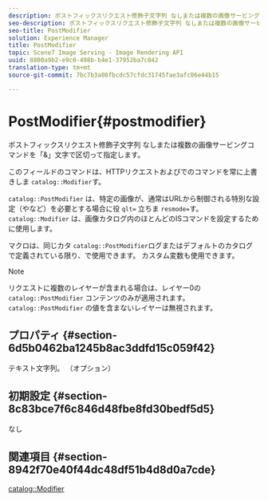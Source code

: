 ```yaml
---
description: ポストフィックスリクエスト修飾子文字列 なしまたは複数の画像サービングコマンドを「&」文字で区切って指定します。
seo-description: ポストフィックスリクエスト修飾子文字列 なしまたは複数の画像サービングコマンドを「&」文字で区切って指定します。
seo-title: PostModifier
solution: Experience Manager
title: PostModifier
topic: Scene7 Image Serving - Image Rendering API
uuid: 8800a9b2-e9c0-498b-b4e1-37952ba7c842
translation-type: tm+mt
source-git-commit: 7bc7b3a86fbcdc57cfdc31745fae3afc06e44b15

---
```



# PostModifier{#postmodifier}

ポストフィックスリクエスト修飾子文字列 なしまたは複数の画像サービングコマンドを「&amp;」文字で区切って指定します。

このフィールドのコマンドは、HTTPリクエストおよびでのコマンドを常に上書きしま `catalog::Modifier`す。

`catalog::PostModifier` は、特定の画像が、通常はURLから制御される特別な設定（やなど）を必要とする場合に役 `qlt=` 立ちま `resmode=`す。 `catalog::Modifier` は、画像カタログ内のほとんどのISコマンドを設定するために使用します。

マクロは、同じカタ `catalog::PostModifier`ログまたはデフォルトのカタログで定義されている限り、で使用できます。 カスタム変数も使用できます。

>[!NOTE]
>
>リクエストに複数のレイヤーが含まれる場合は、レイヤー0の `catalog::PostModifier` コンテンツのみが適用されます。 `catalog::PostModifier` の値を含まないレイヤーは無視されます。

## プロパティ {#section-6d5b0462ba1245b8ac3ddfd15c059f42}

テキスト文字列。 （オプション）

## 初期設定 {#section-8c83bce7f6c846d48fbe8fd30bedf5d5}

なし

## 関連項目 {#section-8942f70e40f44dc48df51b4d8d0a7cde}

[catalog::Modifier](../../../../../../is-api/image-catalog/image-serving-api-ref/c-image-catalog-reference/c-image-svg-data-reference/c-image-data-reference/r-modifier-cat.md#reference-d2c6884b3a2248fab81a112d27969834)
